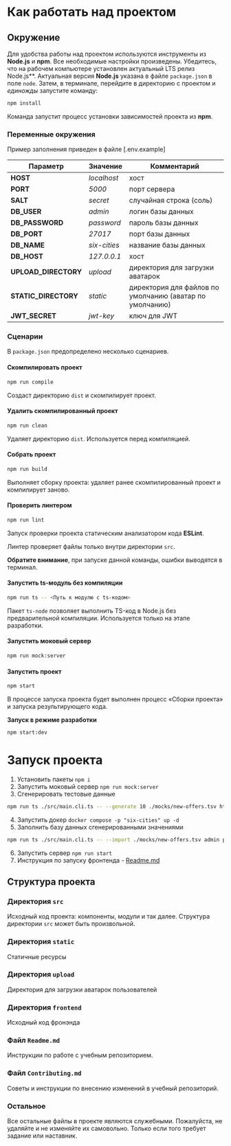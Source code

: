 # Как работать над проектом

## Окружение

Для удобства работы над проектом используются инструменты из **Node.js** и **npm**. Все необходимые настройки произведены. Убедитесь, что на рабочем компьютере установлен актуальный LTS релиз Node.js**. Актуальная версия **Node.js** указана в файле `package.json` в поле `node`. Затем, в терминале, перейдите в директорию с проектом и _единожды_ запустите команду:

```bash
npm install
```

Команда запустит процесс установки зависимостей проекта из **npm**.

### Переменные окружения

Пример заполнения приведен в файле [.env.example]

| Параметр             | Значение     | Комментарий                                              |
| -------------------- | ------------ | -------------------------------------------------------- |
| **HOST**             | _localhost_  | хост                                                     |
| **PORT**             | _5000_       | порт сервера                                             |
| **SALT**             | _secret_     | случайная строка (соль)                                  |
| **DB_USER**          | _admin_      | логин базы данных                                        |
| **DB_PASSWORD**      | _password_   | пароль базы данных                                       |
| **DB_PORT**          | _27017_      | порт базы данных                                         |
| **DB_NAME**          | _six-cities_ | название базы данных                                     |
| **DB_HOST**          | _127.0.0.1_  | хост                                                     |
| **UPLOAD_DIRECTORY** | _upload_     | директория для загрузки аватарок                         |
| **STATIC_DIRECTORY** | _static_     | директория для файлов по умолчанию (аватар по умолчанию) |
| **JWT_SECRET**       | _jwt-key_    | ключ для JWT                                             |

### Сценарии

В `package.json` предопределено несколько сценариев.

#### Скомпилировать проект

```bash
npm run compile
```

Создаст директорию `dist` и скомпилирует проект.

#### Удалить скомпилированный проект

```bash
npm run clean
```

Удаляет директорию `dist`. Используется перед компиляцией.

#### Собрать проект

```bash
npm run build
```

Выполняет сборку проекта: удаляет ранее скомпилированный проект и компилирует заново.

#### Проверить линтером

```bash
npm run lint
```

Запуск проверки проекта статическим анализатором кода **ESLint**.

Линтер проверяет файлы только внутри директории `src`.

**Обратите внимание**, при запуске данной команды, ошибки выводятся в терминал.

#### Запустить ts-модуль без компиляции

```bash
npm run ts -- <Путь к модулю с ts-кодом>
```

Пакет `ts-node` позволяет выполнить TS-код в Node.js без предварительной компиляции. Используется только на этапе разработки.

#### Запустить моковый сервер

```bash
npm run mock:server
```

#### Запустить проект

```bash
npm start
```

В процессе запуска проекта будет выполнен процесс «Сборки проекта» и запуска результирующего кода.

**Запуск в режиме разработки**

```bash
npm start:dev
```

# Запуск проекта

1. Установить пакеты
   `npm i`
2. Запустить моковый сервер
   `npm run mock:server`
3. Сгенерировать тестовые данные

```sh
npm run ts ./src/main.cli.ts -- --generate 10 ./mocks/new-offers.tsv http://localhost:3123/api
```

4. Запустить докер `docker compose -p "six-cities" up -d`
5. Заполнить базу данных сгенерированными значениями

```sh
npm run ts ./src/main.cli.ts -- --import ./mocks/new-offers.tsv admin password localhost six-cities secret
```

6. Запустить сервер `npm run start`
7. Инструкция по запуску фронтенда - [Readme.md](frontend/project/Readme.md)

## Структура проекта

### Директория `src`

Исходный код проекта: компоненты, модули и так далее. Структура директории `src` может быть произвольной.

### Директория `static`
Статичные ресурсы
### Директория `upload`
Директория для загрузки аватарок пользователей
### Директория `frontend`
Исходный код фронэнда

### Файл `Readme.md`

Инструкции по работе с учебным репозиторием.

### Файл `Contributing.md`

Советы и инструкции по внесению изменений в учебный репозиторий.

### Остальное

Все остальные файлы в проекте являются служебными. Пожалуйста, не удаляйте и не изменяйте их самовольно. Только если того требует задание или наставник.

